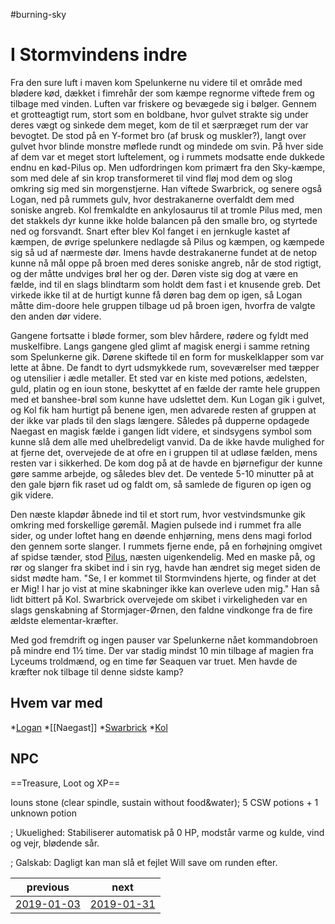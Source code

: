 #burning-sky

# I Stormvindens indre 
Fra den sure luft i maven kom Spelunkerne nu videre til et område med blødere kød, dækket i fimrehår der som kæmpe regnorme viftede frem og tilbage med vinden. Luften var friskere og bevægede sig i bølger. Gennem et grotteagtigt rum, stort som en boldbane, hvor gulvet strakte sig under deres vægt og sinkede dem meget, kom de til et særpræget rum der var bevogtet. De stod på en Y-formet bro (af brusk og muskler?), langt over gulvet hvor blinde monstre møflede rundt og mindede om svin. På hver side af dem var et meget stort luftelement, og i rummets modsatte ende dukkede endnu en kød-Pilus op. Men udfordringen kom primært fra den Sky-kæmpe, som med dele af sin krop transformeret til vind fløj mod dem og slog omkring sig med sin morgenstjerne. Han viftede Swarbrick, og senere også Logan, ned på rummets gulv, hvor destrakanerne overfaldt dem med soniske angreb. Kol fremkaldte en ankylosaurus til at tromle Pilus med, men det stakkels dyr kunne ikke holde balancen på den smalle bro, og styrtede ned og forsvandt. Snart efter blev Kol fanget i en jernkugle kastet af kæmpen, de øvrige spelunkere nedlagde så Pilus og kæmpen, og kæmpede sig så ud af nærmeste dør. Imens havde destrakanerne fundet at de netop kunne nå mål oppe på broen med deres soniske angreb, når de stod rigtigt, og der måtte undviges brøl her og der. Døren viste sig dog at være en fælde, ind til en slags blindtarm som holdt dem fast i et knusende greb. Det virkede ikke til at de hurtigt kunne få døren bag dem op igen, så Logan måtte dim-doore hele gruppen tilbage ud på broen igen, hvorfra de valgte den anden dør videre. 

Gangene fortsatte i bløde former, som blev hårdere, rødere og fyldt med muskelfibre. Langs gangene gled glimt af magisk energi i samme retning som Spelunkerne gik. Dørene skiftede til en form for muskelklapper som var lette at åbne. De fandt to dyrt udsmykkede rum, soveværelser med tæpper og utensilier i ædle metaller. Et sted var en kiste med potions, ædelsten, guld, platin og en ioun stone, beskyttet af en fælde der ramte hele gruppen med et banshee-brøl som kunne have udslettet dem. Kun Logan gik i gulvet, og Kol fik ham hurtigt på benene igen, men advarede resten af gruppen at der ikke var plads til den slags længere. Således på dupperne opdagede Naegast en magisk fælde i gangen lidt videre, et sindsygens symbol som kunne slå dem alle med uhelbredeligt vanvid. Da de ikke havde mulighed for at fjerne det, overvejede de at ofre en i gruppen til at udløse fælden, mens resten var i sikkerhed. De kom dog på at de havde en bjørnefigur der kunne gøre samme arbejde, og således blev det. De ventede 5-10 minutter på at den gale bjørn fik raset ud og faldt om, så samlede de figuren op igen og gik videre. 

Den næste klapdør åbnede ind til et stort rum, hvor vestvindsmunke gik omkring med forskellige gøremål. Magien pulsede ind i rummet fra alle sider, og under loftet hang en døende enhjørning, mens dens magi forlod den gennem sorte slanger. I rummets fjerne ende, på en forhøjning omgivet af spidse tænder, stod [Pilus](./Pilus.md), næsten uigenkendelig. Med en maske på, og rør og slanger fra skibet ind i sin ryg, havde han ændret sig meget siden de sidst mødte ham. "Se, I er kommet til Stormvindens hjerte, og finder at det er Mig! I har jo vist at mine skabninger ikke kan overleve uden mig." Han så lidt bittert på Kol. Swarbrick overvejede om skibet i virkeligheden var en slags genskabning af Stormjager-Ørnen, den faldne vindkonge fra de fire ældste elementar-kræfter.

Med god fremdrift og ingen pauser var Spelunkerne nået kommandobroen på mindre end 1½ time. Der var stadig mindst 10 min tilbage af magien fra Lyceums troldmænd, og en time før Seaquen var truet. Men havde de kræfter nok tilbage til denne sidste kamp? 


## Hvem var med
*[Logan](./Logan.md)
*[[Naegast]]
*[Swarbrick](./Swarbrick%20Everwood.md)
*[Kol](./Kol%20Hakkavod.md)

## NPC


==Treasure, Loot og XP==



Iouns stone (clear spindle, sustain without food&water); 5 CSW potions + 1 unknown potion



; Ukuelighed: Stabiliserer automatisk på 0 HP, modstår varme og kulde, vind og vejr, blødende sår.

; Galskab: Dagligt kan man slå et fejlet Will save om runden efter.

| previous | next |
| --- | --- |
| [2019-01-03](./2019-01-03.md) | [2019-01-31](./2019-01-31.md) |
